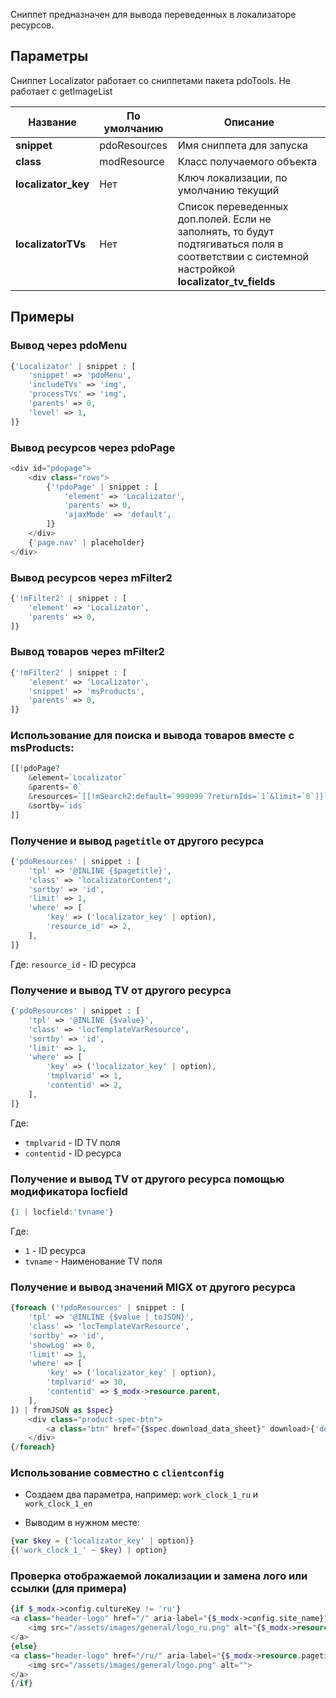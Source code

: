 Сниппет предназначен для вывода переведенных в локализаторе ресурсов.

## Параметры

Сниппет Localizator работает со сниппетами пакета pdoTools. Не работает с getImageList

| Название            | По умолчанию | Описание                                                                                                                                      |
| ------------------- | ------------ | --------------------------------------------------------------------------------------------------------------------------------------------- |
| **snippet**         | pdoResources | Имя сниппета для запуска                                                                                                                      |
| **class**           | modResource  | Класс получаемого объекта                                                                                                                     |
| **localizator_key** | Нет          | Ключ локализации, по умолчанию текущий                                                                                                        |
| **localizatorTVs**  | Нет          | Список переведенных доп.полей. Если не заполнять, то будут подтягиваться поля в соответствии с системной настройкой **localizator_tv_fields** |

## Примеры

### Вывод через pdoMenu

```php
{'Localizator' | snippet : [
    'snippet' => 'pdoMenu',
    'includeTVs' => 'img',
    'processTVs' => 'img',
    'parents' => 0,
    'level' => 1,
]}
```

### Вывод ресурсов через pdoPage

```php
<div id="pdopage">
    <div class="rows">
        {'!pdoPage' | snippet : [
            'element' => 'Localizator',
            'parents' => 0,
            'ajaxMode' => 'default',
        ]}
    </div>
    {'page.nav' | placeholder}
</div>
```

### Вывод ресурсов через mFilter2

```php
{'!mFilter2' | snippet : [
    'element' => 'Localizator',
    'parents' => 0,
]}
```

### Вывод товаров через mFilter2

```php
{'!mFilter2' | snippet : [
    'element' => 'Localizator',
    'snippet' => 'msProducts',
    'parents' => 0,
]}
```

### Использование для поиска и вывода товаров вместе с msProducts:

```php
[[!pdoPage?
    &element=`Localizator`
    &parents=`0`
    &resources=`[[!mSearch2:default=`999999`?returnIds=`1`&limit=`0`]]`
    &sortby=`ids`
]]
```

### Получение и вывод `pagetitle` от другого ресурса

```php
{'pdoResources' | snippet : [
    'tpl' => '@INLINE {$pagetitle}',
    'class' => 'localizatorContent',
    'sortby' => 'id',
    'limit' => 1,
    'where' => [
        'key' => ('localizator_key' | option),
        'resource_id' => 2,
    ],
]}
```

Где:
`resource_id` - ID ресурса

### Получение и вывод TV от другого ресурса

```php
{'pdoResources' | snippet : [
    'tpl' => '@INLINE {$value}',
    'class' => 'locTemplateVarResource',
    'sortby' => 'id',
    'limit' => 1,
    'where' => [
        'key' => ('localizator_key' | option),
        'tmplvarid' => 1,
        'contentid' => 2,
    ],
]}
```

Где:

- `tmplvarid` - ID TV поля
- `contentid` - ID ресурса

### Получение и вывод TV от другого ресурса помощью модификатора locfield

```php
{1 | locfield:'tvname'}
```

Где:

- `1` - ID ресурса
- `tvname` - Наименование TV поля

### Получение и вывод значений MIGX от другого ресурса

```php
{foreach ('!pdoResources' | snippet : [
    'tpl' => '@INLINE {$value | toJSON}',
    'class' => 'locTemplateVarResource',
    'sortby' => 'id',
    'showLog' => 0,
    'limit' => 1,
    'where' => [
        'key' => ('localizator_key' | option),
        'tmplvarid' => 30,
        'contentid' => $_modx->resource.parent,
    ],
]) | fromJSON as $spec}
    <div class="product-spec-btn">
        <a class="btn" href="{$spec.download_data_sheet}" download>{'download_data_sheet' | lexicon}</a>
    </div>
{/foreach}
```

### Использование совместно с `clientconfig`

- Создаем два параметра, например:
    `work_clock_1_ru` и `work_clock_1_en`

- Выводим в нужном месте:

```php
{var $key = ('localizator_key' | option)}
{('work_clock_1_' ~ $key) | option}
```

### Проверка отображаемой локализации и замена лого или ссылки (для примера)

```php
{if $_modx->config.cultureKey != 'ru'}
<a class="header-logo" href="/" aria-label="{$_modx->config.site_name}">
    <img src="/assets/images/general/logo_ru.png" alt="{$_modx->resource.pagetitle}">
</a>
{else}
<a class="header-logo" href="/ru/" aria-label="{$_modx->resource.pagetitle}">
    <img src="/assets/images/general/logo.png" alt="">
</a>
{/if}
```

